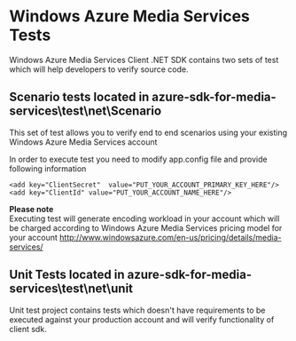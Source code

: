 <h1>Windows Azure Media Services Tests</h1>
<p>Windows Azure Media Services Client .NET SDK contains two sets of test which will help developers to verify source code.
<H2>Scenario tests  located in azure-sdk-for-media-services\test\net\Scenario</H2>

This set of test allows you to verify end to end scenarios using your existing Windows Azure Media Services account </p>
<p>In order to execute test you need to modify app.config file and provide following information</p>

<pre><code>&lt;add key="ClientSecret"  value="PUT_YOUR_ACCOUNT_PRIMARY_KEY_HERE"/&gt;
&lt;add key="ClientId" value="PUT_YOUR_ACCOUNT_NAME_HERE"/&gt;</code>
</pre>

<p><b>Please note</b><br>
Executing test will generate encoding workload in your account which will be charged according to  Windows Azure Media Services pricing model for your account <a href="http://www.windowsazure.com/en-us/pricing/details/media-services/">
http://www.windowsazure.com/en-us/pricing/details/media-services/</a> </p>

<H2>Unit Tests located in azure-sdk-for-media-services\test\net\unit</H2>
Unit test project contains tests which doesn't have requirements to be executed against your production account and will verify functionality of client sdk.